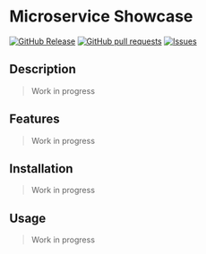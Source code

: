 # Microservice Showcase
[![GitHub Release](https://img.shields.io/github/release/zjayers/microservice.showcase.svg?style=flat)](https://github.com/zjayers/microservice.showcase/releases)
[![GitHub pull requests](https://img.shields.io/github/issues-pr/zjayers/microservice.showcase.svg?style=flat)](https://github.com/zjayers/microservice.showcase/pulls)
[![Issues](https://img.shields.io/github/issues-raw/zjayers/microservice.showcase.svg?maxAge=25000)](https://github.com/zjayers/microservice.showcase/issues)

## Description

> Work in progress

## Features

> Work in progress

## Installation

> Work in progress

## Usage

> Work in progress
